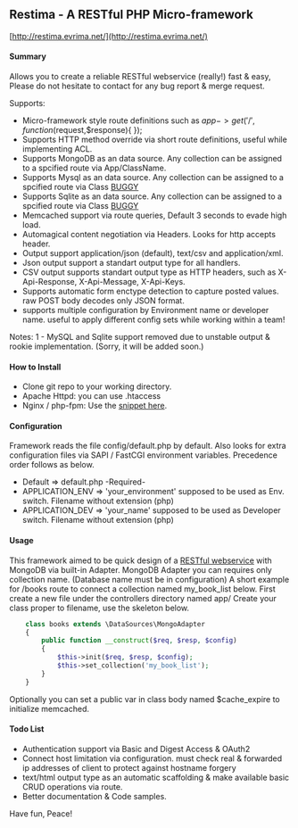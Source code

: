 ## Restima - A RESTful PHP Micro-framework ##
[http://restima.evrima.net/](http://restima.evrima.net/)

#### Summary ####
Allows you to create a reliable RESTful webservice (really!) fast & easy,
Please do not hesitate to contact for any bug report & merge request.

Supports:

* Micro-framework style route definitions such as $app->get('/', function($request,$response){ });
* Supports HTTP method override via short route definitions, useful while implementing ACL.
* Supports MongoDB as an data source. Any collection can be assigned to a spcified route via App/ClassName.
* Supports Mysql as an data source. Any collection can be assigned to a spcified route via Class [BUGGY](#1)
* Supports Sqlite as an data source. Any collection can be assigned to a spcified route via Class [BUGGY](#1)
* Memcached support via route queries, Default 3 seconds to evade high load.
* Automagical content negotiation via Headers. Looks for http accepts header.
* Output support application/json (default), text/csv and application/xml.
* Json output support a standart output type for all handlers.
* CSV output supports standart output type as HTTP headers, such as X-Api-Response, X-Api-Message, X-Api-Keys.
* Supports automatic form enctype detection to capture posted values. raw POST body decodes only JSON format.
* supports multiple configuration by Environment name or developer name. useful to apply different config sets while working within a team!

Notes: 1 - MySQL and Sqlite support removed due to unstable output & rookie implementation. (Sorry, it will be added soon.)

#### How to Install #####

* Clone git repo to your working directory.
* Apache Httpd: you can use .htaccess
* Nginx / php-fpm: Use the [snippet here](https://gist.github.com/risyasin/8677470).


#### Configuration #####
Framework reads the file config/default.php by default.
Also looks for extra configuration files via SAPI / FastCGI environment variables.
Precedence order follows as below.
* Default => default.php -Required-
* APPLICATION_ENV => 'your_environment' supposed to be used as Env. switch. Filename without extension (php)
* APPLICATION_DEV => 'your_name' supposed to be used as Developer switch. Filename without extension (php)



#### Usage #####

This framework aimed to be quick design of a [RESTful webservice](https://blog.apigee.com/detail/restful_api_design) with MongoDB via built-in Adapter. MongoDB Adapter you can requires only collection name. (Database name must be in configuration)
A short example for /books route to connect a collection named my_book_list below.
First create a new file under the controllers directory named app/
Create your class proper to filename, use the skeleton below.

``` php
    class books extends \DataSources\MongoAdapter
    {
        public function __construct($req, $resp, $config)
        {
            $this->init($req, $resp, $config);
            $this->set_collection('my_book_list');
        }
    }
```

Optionally you can set a public var in class body named $cache_expire to initialize memcached.


#### Todo List ####
* Authentication support via Basic and Digest Access & OAuth2
* Connect host limitation via configuration. must check real & forwarded ip addresses of client to protect against hostname forgery
* text/html output type as an automatic scaffolding & make available basic CRUD operations via route.
* Better documentation & Code samples.


Have fun, Peace!